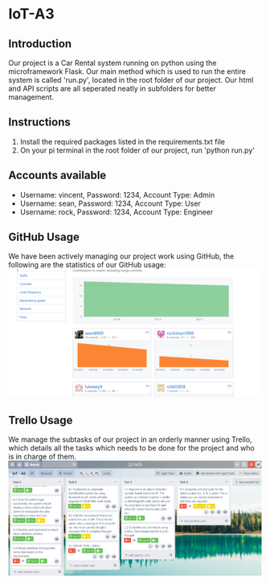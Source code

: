 # IoT-A3

## Introduction
Our project is a Car Rental system running on python using the microframework Flask. Our main method which is used to run the entire system is called 'run.py', located in the root folder of our project. Our html and API scripts are all seperated neatly in subfolders for better management.

## Instructions
1. Install the required packages listed in the requirements.txt file
2. On your pi terminal in the root folder of our project, run 'python run.py'

## Accounts available
- Username: vincent, Password: 1234, Account Type: Admin
- Username: sean, Password: 1234, Account Type: User
- Username: rock, Password: 1234, Account Type: Engineer

## GitHub Usage
We have been actively managing our project work using GitHub, the following are the statistics of our GitHub usage:
![](images/GitHubScreenShot1.png)

## Trello Usage
We manage the subtasks of our project in an orderly manner using Trello, which details all the tasks which needs to be done for the 
project and who is in charge of them.
![](images/TrelloScreenShot1.png)

